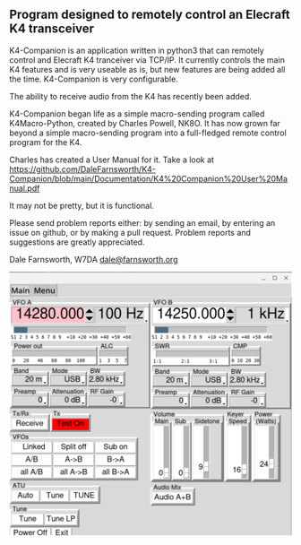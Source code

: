 ## Program designed to remotely control an Elecraft K4 transceiver

K4-Companion is an application written in python3 that can remotely
control and Elecraft K4 tranceiver via TCP/IP.  It currently controls
the main K4 features and is very useable as is, but new features are
being added all the time.  K4-Companion is very configurable.

The ability to receive audio from the K4 has recently been added.

K4-Companion began life as a simple macro-sending program called
K4Macro-Python, created by Charles Powell, NK8O. It has now grown far
beyond a simple macro-sending program into a full-fledged remote control
program for the K4.

Charles has created a User Manual for it. Take a look at
https://github.com/DaleFarnsworth/K4-Companion/blob/main/Documentation/K4%20Companion%20User%20Manual.pdf

It may not be pretty, but it is functional.

Please send problem reports either: by sending an email, by entering
an issue on github, or by making a pull request. Problem reports and
suggestions are greatly appreciated.

Dale Farnsworth, W7DA
dale@farnsworth.org

![Screenshot](images/screenshot.png)
